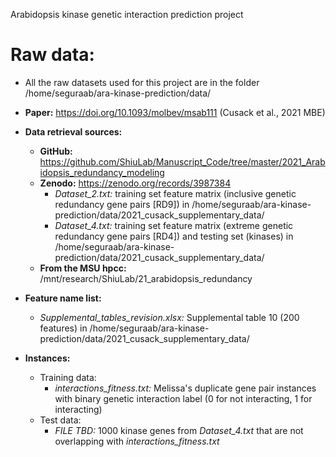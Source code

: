 Arabidopsis kinase genetic interaction prediction project

# Raw data:
* All the raw datasets used for this project are in the folder /home/seguraab/ara-kinase-prediction/data/

* __Paper:__ https://doi.org/10.1093/molbev/msab111 (Cusack et al., 2021 MBE)  

* __Data retrieval sources:__
    * __GitHub:__ https://github.com/ShiuLab/Manuscript_Code/tree/master/2021_Arabidopsis_redundancy_modeling  
    * __Zenodo:__ https://zenodo.org/records/3987384  
        * *Dataset_2.txt:* training set feature matrix (inclusive genetic redundancy gene pairs [RD9]) in /home/seguraab/ara-kinase-prediction/data/2021_cusack_supplementary_data/  
        * *Dataset_4.txt:* training set feature matrix (extreme genetic redundancy gene pairs [RD4]) and testing set (kinases) in /home/seguraab/ara-kinase-prediction/data/2021_cusack_supplementary_data/  
    * __From the MSU hpcc:__ /mnt/research/ShiuLab/21_arabidopsis_redundancy

* __Feature name list:__ 
    * *Supplemental_tables_revision.xlsx:* Supplemental table 10 (200 features) in /home/seguraab/ara-kinase-prediction/data/2021_cusack_supplementary_data/

* __Instances:__  
    * Training data: 
        * *interactions_fitness.txt:* Melissa's duplicate gene pair instances with binary genetic interaction label (0 for not interacting, 1 for interacting)
    * Test data: 
        * *FILE TBD:* 1000 kinase genes from *Dataset_4.txt* that are not overlapping with *interactions_fitness.txt*




